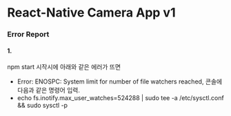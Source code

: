 # React-Native Camera App v1

### Error Report
#### 1.
npm start 시작시에 아래와 같은 에러가 뜨면
- Error: ENOSPC: System limit for number of file watchers reached, 
콘솔에 다음과 같은 명령어 입력.
- echo fs.inotify.max_user_watches=524288 | sudo tee -a /etc/sysctl.conf && sudo sysctl -p
